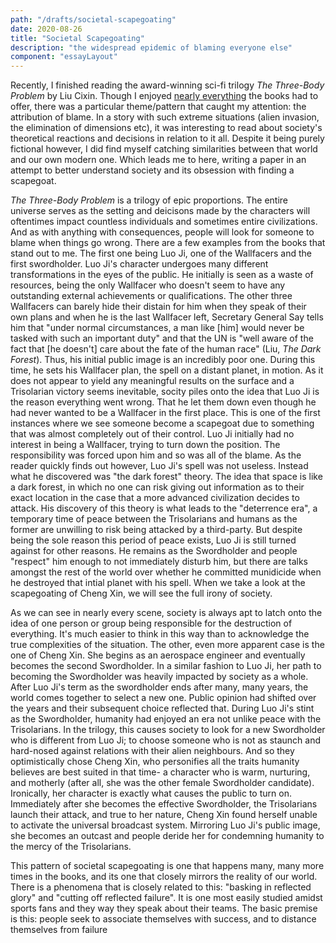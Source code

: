 ```yaml
---
path: "/drafts/societal-scapegoating"
date: 2020-08-26 
title: "Societal Scapegoating"
description: "the widespread epidemic of blaming everyone else"
component: "essayLayout"
---
```


Recently, I finished reading the award-winning sci-fi trilogy *The Three-Body Problem* by Liu Cixin. Though I enjoyed [nearly everything](/reflections/the-three-body-problem) the books had to offer, there was a particular theme/pattern that caught my attention: the attribution of blame. In a story with such extreme situations (alien invasion, the elimination of dimensions etc), it was interesting to read about society's theoretical reactions and decisions in relation to it all. Despite it being purely fictional however, I did find myself catching similarities between that world and our own modern one. Which leads me to here, writing a paper in an attempt to better understand society and its obsession with finding a scapegoat.

*The Three-Body Problem* is a trilogy of epic proportions. The entire universe serves as the setting and deicisons made by the characters will oftentimes impact countless individuals and sometimes entire civilizations. And as with anything with consequences, people will look for someone to blame when things go wrong. There are a few examples from the books that stand out to me. The first one being Luo Ji, one of the Wallfacers and the first swordholder. Luo Ji's character undergoes many
different transformations in the eyes of the public. He initially is seen as a waste of resources, being the only Wallfacer who doesn't seem to have any outstanding external achievements or qualifications. The other three Wallfacers can barely hide their distain for him when they speak of their own plans and when he is the last Wallfacer left, Secretary General Say tells him that "under normal circumstances, a man like [him] would never be tasked with such an important duty" and that the UN is "well aware of the fact that [he doesn't] care about the fate of the human race" (Liu, *The Dark Forest*). Thus, his initial public image is an incredibly poor one. During this time, he sets his Wallfacer plan, the spell on a distant planet, in motion. As it does not appear to yield any meaningful results on the surface and a Trisolarian victory seems inevitable, socity piles onto the idea that Luo Ji is the reason everything went wrong. That he let them down even though he had never wanted to be a Wallfacer in the first place. This is one of the first instances where we see someone become a scapegoat due to something that was almost completely out of their control. Luo Ji initially had no interest in being a Wallfacer, trying to turn down the position. The responsibility was forced upon him and so was all of the blame. As the reader quickly finds out however, Luo Ji's spell was not useless. Instead what he discovered was "the dark forest" theory. The idea that space is like a dark forest, in which no one can risk giving out information as to their exact location in the case that a more advanced civilization decides to attack. His discovery of this theory is what leads to the "deterrence era", a temporary time of peace between the Trisolarians and humans as the former are unwilling to risk being attacked by a third-party. But despite being the sole reason this period of peace exists, Luo Ji is still turned against for other reasons. He remains as the Swordholder and people "respect" him enough to not immediately disturb him, but there are talks amongst the rest of the world over whether he committed munidicide when he destroyed that intial planet with his spell. When we take a look at the scapegoating of Cheng Xin, we will see the full irony of society. 

As we can see in nearly every scene, society is always apt to latch onto the idea of one person or group being responsible for the destruction of everything. It's much easier to think in this way than to acknowledge the true complexities of the situation. The other, even more apparent case is the one of Cheng Xin. She begins as an aerospace engineer and eventually becomes the second Swordholder. In a similar fashion to Luo Ji, her path to becoming the Swordholder was heavily impacted by society as a whole. After Luo Ji's term as the swordholder ends after many, many years, the world comes together to select a new one. Public opinion had shifted over the years and their subsequent choice reflected that. During Luo Ji's stint as the Swordholder, humanity had enjoyed an era not unlike peace with the Trisolarians. In the trilogy, this causes society to look for a new Swordholder who is different from Luo Ji; to choose someone who is not as staunch and hard-nosed against relations with their alien neighbours. And so they optimistically chose Cheng Xin, who personifies all the traits humanity believes are best suited in that time- a character who is warm, nurturing, and motherly (after all, she was the other female Swordholder candidate). Ironically, her character is exactly what causes the public to turn on. Immediately after she becomes the effective Swordholder, the Trisolarians launch their attack, and true to her nature, Cheng Xin found herself unable to activate the universal broadcast system. Mirroring Luo Ji's public image, she becomes an outcast and people deride her for condemning humanity to the mercy of the Trisolarians. 

This pattern of societal scapegoating is one that happens many, many more times in the books, and its one that closely mirrors the reality of our world. There is a phenomena that is closely related to this: "basking in reflected glory" and "cutting off reflected failure". It is one most easily studied amidst sports fans and they way they speak about their teams. The basic premise is this: people seek to associate themselves with success, and to distance themselves from failure




<!-- --- -->
<!-- path: "/essays/moral-ambiguity" -->
<!-- date: 2020-08-26 -->
<!-- title: "Moral Ambiguity" -->
<!-- description: "and why we love it so much" -->
<!-- --- -->

<!-- Recently, I finished reading the sci-fi trilogy *The Three-Body Problem*. I thoroughly enjoyed the entire thing, but there was an aspect that I particularly liked: the moral ambiguity of many of the characters throughout the books. But why? What is it about moral ambiguity that makes me enjoy reading about it? Of course, it's not just me. The popularity of morally ambiguous characters has been a documented cultural phenomenon for quite a while. This is especially present on television and -->
<!-- in cinema where anti-heros litter the scene. --> 

<!-- In a survey conducted by Morning Consult[^1] in the context of *Joker*'s release in 2019, audiences appeared to be nearly equally split between wanting a clear definition of right and wrong and not. What's more interesting is the trend between the different age groups however. There is a consistent trend of younger audiences wanting more moral ambiguity. --> 

<!-- In general, book characters tend to play a key component in the enjoyment of a reader. After all, it is their choices that drive the plot and narrative forward. As such, if readers are to truly become invested in the story, they also tend to develop strong attachments to the characters themselves, forming judgements and evaluations of them and their actions. In the case of morally ambiguous characters, these feelings towards them may often be hard to parse. This is when moral disengagement comes in. Moral disengagement is defined as "the process by which an individual convinces him/herself that ethical standards do not apply to him/herself within a particular situation or context"[^2]. In the case of the book characters, the readers would be using moral disengagement in order to justify morally ambiguous or even typically morally reprehensible behaviour exhibited by the individual. --> 

<!-- For me, the cahracter that most exmplified these examples in *The Three-Body Problem* was Cheng Xin. She makes two of what most people would consider fatal mistakes in the books, the first one being when she decided to not initiate broadcast system after being chosen as the Swordholder and the second being when she ordered Wade to cease his development on light-speed spacecraft. In both cases, the morality of the situation is unclear. The universal broardcast supposedly assures the mutual -->
<!-- destruction of both humans and Trisolarians but when faced with the choise of pressing it, Cheng Xin throws the chance away and leaves all humans at the mercy of the Trisolarians. Her decisions are purely based on her own principles, which appear to be that life, regardless of who that life belongs to, is important. --> 


<!-- </br> -->

<!-- [^1]: https://morningconsult.com/wp-content/uploads/2019/10/191024_crosstabs_JOKER_Adults_v2_EM.pdf -->
<!-- [^2]: http://www.psychologyconcepts.com/moral-disengagement/ -->

